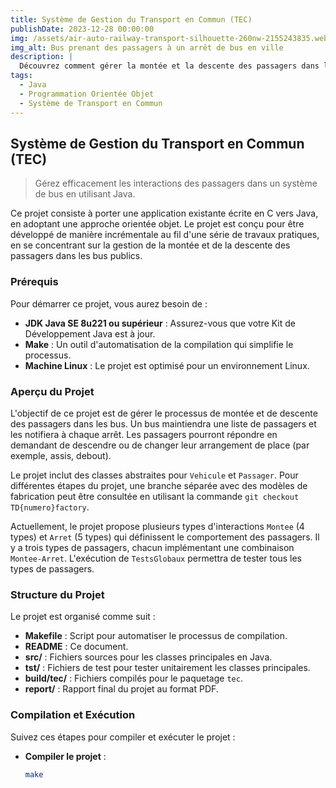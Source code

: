```yaml
---
title: Système de Gestion du Transport en Commun (TEC)
publishDate: 2023-12-28 00:00:00
img: /assets/air-auto-railway-transport-silhouette-260nw-2155243835.webp
img_alt: Bus prenant des passagers à un arrêt de bus en ville
description: |
  Découvrez comment gérer la montée et la descente des passagers dans les bus publics en utilisant la programmation orientée objet. Ce guide décrit le processus de portage d'une application C vers Java de manière incrémentale, en se concentrant sur la création de classes abstraites pour les véhicules et les passagers.
tags:
  - Java
  - Programmation Orientée Objet
  - Système de Transport en Commun
---
```


## Système de Gestion du Transport en Commun (TEC)

> Gérez efficacement les interactions des passagers dans un système de bus en utilisant Java.

Ce projet consiste à porter une application existante écrite en C vers Java, en adoptant une approche orientée objet. Le projet est conçu pour être développé de manière incrémentale au fil d'une série de travaux pratiques, en se concentrant sur la gestion de la montée et de la descente des passagers dans les bus publics.

### Prérequis

Pour démarrer ce projet, vous aurez besoin de :

- **JDK Java SE 8u221 ou supérieur** : Assurez-vous que votre Kit de Développement Java est à jour.
- **Make** : Un outil d'automatisation de la compilation qui simplifie le processus.
- **Machine Linux** : Le projet est optimisé pour un environnement Linux.

### Aperçu du Projet

L'objectif de ce projet est de gérer le processus de montée et de descente des passagers dans les bus. Un bus maintiendra une liste de passagers et les notifiera à chaque arrêt. Les passagers pourront répondre en demandant de descendre ou de changer leur arrangement de place (par exemple, assis, debout).

Le projet inclut des classes abstraites pour `Vehicule` et `Passager`. Pour différentes étapes du projet, une branche séparée avec des modèles de fabrication peut être consultée en utilisant la commande `git checkout TD{numero}factory`.

Actuellement, le projet propose plusieurs types d'interactions `Montee` (4 types) et `Arret` (5 types) qui définissent le comportement des passagers. Il y a trois types de passagers, chacun implémentant une combinaison `Montee-Arret`. L'exécution de `TestsGlobaux` permettra de tester tous les types de passagers.

### Structure du Projet

Le projet est organisé comme suit :

- **Makefile** : Script pour automatiser le processus de compilation.
- **README** : Ce document.
- **src/** : Fichiers sources pour les classes principales en Java.
- **tst/** : Fichiers de test pour tester unitairement les classes principales.
- **build/tec/** : Fichiers compilés pour le paquetage `tec`.
- **report/** : Rapport final du projet au format PDF.

### Compilation et Exécution

Suivez ces étapes pour compiler et exécuter le projet :

- **Compiler le projet** :
  ```sh
  make
